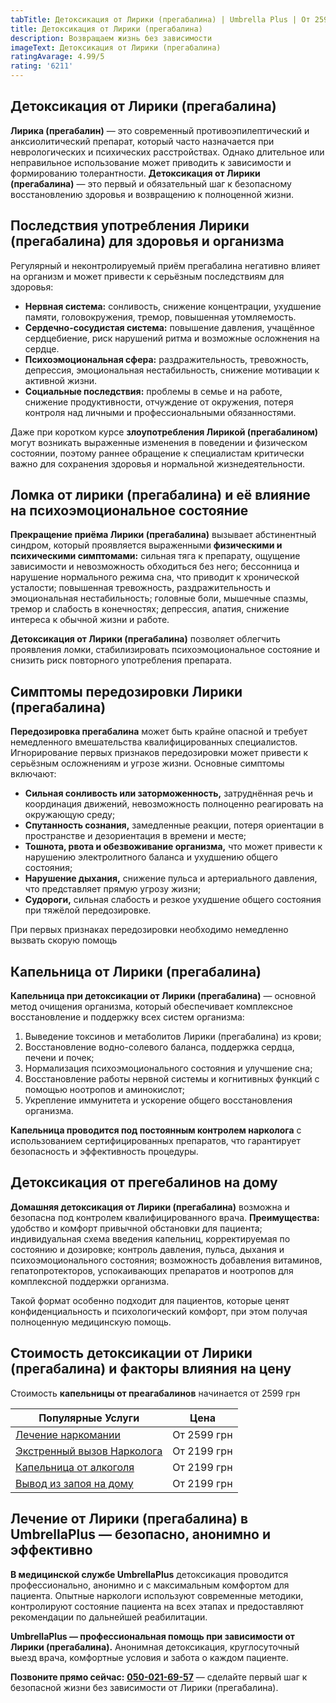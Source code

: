 ```yaml
---
tabTitle: Детоксикация от Лирики (прегабалина) | Umbrella Plus | От 2599 грн
title: Детоксикация от Лирики (прегабалина)
description: Возвращаем жизнь без зависимости
imageText: Детоксикация от Лирики (прегабалина)
ratingAvarage: 4.99/5
rating: '6211'
---
```


## Детоксикация от Лирики (прегабалина)

**Лирика (прегабалин)** — это современный противоэпилептический и анксиолитический препарат, который часто назначается при неврологических и психических расстройствах. Однако длительное или неправильное использование может приводить к зависимости и формированию толерантности. **Детоксикация от Лирики (прегабалина)** — это первый и обязательный шаг к безопасному восстановлению здоровья и возвращению к полноценной жизни.

## Последствия употребления Лирики (прегабалина) для здоровья и организма

Регулярный и неконтролируемый приём прегабалина негативно влияет на организм и может привести к серьёзным последствиям для здоровья:

* **Нервная система:** сонливость, снижение концентрации, ухудшение памяти, головокружения, тремор, повышенная утомляемость.
* **Сердечно-сосудистая система:** повышение давления, учащённое сердцебиение, риск нарушений ритма и возможные осложнения на сердце.
* **Психоэмоциональная сфера:** раздражительность, тревожность, депрессия, эмоциональная нестабильность, снижение мотивации к активной жизни.
* **Социальные последствия:** проблемы в семье и на работе, снижение продуктивности, отчуждение от окружения, потеря контроля над личными и профессиональными обязанностями.

Даже при коротком курсе **злоупотребления Лирикой (прегабалином)** могут возникать выраженные изменения в поведении и физическом состоянии, поэтому раннее обращение к специалистам критически важно для сохранения здоровья и нормальной жизнедеятельности.

## Ломка от лирики (прегабалина) и её влияние на психоэмоциональное состояние

**Прекращение приёма Лирики (прегабалина)** вызывает абстинентный синдром, который проявляется выраженными **физическими и психическими симптомами:** сильная тяга к препарату, ощущение зависимости и невозможность обходиться без него; бессонница и нарушение нормального режима сна, что приводит к хронической усталости; повышенная тревожность, раздражительность и эмоциональная нестабильность; головные боли, мышечные спазмы, тремор и слабость в конечностях; депрессия, апатия, снижение интереса к обычной жизни и работе.

**Детоксикация от Лирики (прегабалина)** позволяет облегчить проявления ломки, стабилизировать психоэмоциональное состояние и снизить риск повторного употребления препарата.

## Симптомы передозировки Лирики (прегабалина)

**Передозировка прегабалина** может быть крайне опасной и требует немедленного вмешательства квалифицированных специалистов. Игнорирование первых признаков передозировки может привести к серьёзным осложнениям и угрозе жизни. Основные симптомы включают:

* **Сильная сонливость или заторможенность,** затруднённая речь и координация движений, невозможность полноценно реагировать на окружающую среду;
* **Спутанность сознания,** замедленные реакции, потеря ориентации в пространстве и дезориентация в времени и месте;
* **Тошнота, рвота и обезвоживание организма,** что может привести к нарушению электролитного баланса и ухудшению общего состояния;
* **Нарушение дыхания,** снижение пульса и артериального давления, что представляет прямую угрозу жизни;
* **Судороги,** сильная слабость и резкое ухудшение общего состояния при тяжёлой передозировке.

При первых признаках передозировки необходимо немедленно вызвать скорую помощь

## Капельница от Лирики (прегабалина)

**Капельница при детоксикации от Лирики (прегабалина)** — основной метод очищения организма, который обеспечивает комплексное восстановление и поддержку всех систем организма:

1. Выведение токсинов и метаболитов Лирики (прегабалина) из крови;
2. Восстановление водно-солевого баланса, поддержка сердца, печени и почек;
3. Нормализация психоэмоционального состояния и улучшение сна;
4. Восстановление работы нервной системы и когнитивных функций с помощью ноотропов и аминокислот;
5. Укрепление иммунитета и ускорение общего восстановления организма.

**Капельница проводится под постоянным контролем нарколога** с использованием сертифицированных препаратов, что гарантирует безопасность и эффективность процедуры.

## Детоксикация от прегебалинов на дому

**Домашняя детоксикация от Лирики (прегабалина)** возможна и безопасна под контролем квалифицированного врача. **Преимущества:** удобство и комфорт привычной обстановки для пациента; индивидуальная схема введения капельниц, корректируемая по состоянию и дозировке; контроль давления, пульса, дыхания и психоэмоционального состояния; возможность добавления витаминов, гепатопротекторов, успокаивающих препаратов и ноотропов для комплексной поддержки организма.

Такой формат особенно подходит для пациентов, которые ценят конфиденциальность и психологический комфорт, при этом получая полноценную медицинскую помощь.

## Стоимость детоксикации от Лирики (прегабалина) и факторы влияния на цену

Стоимость **капельницы от преагабалинов** начинается от 2599 грн

| Популярные Услуги                                                                                     | Цена        |
| ----------------------------------------------------------------------------------------------------- | ----------- |
| [Лечение наркомании](https://umbrella-plus.com.ua/services-nark/lechenie-narkomanii/)                 | От 2599 грн |
| [Экстренный вызов Нарколога](https://umbrella-plus.com.ua/services/narkolog/)                         | От 2199 грн |
| [Капельница от алкоголя](https://umbrella-plus.com.ua/services/kapelnica-ot-alkogolia-umbrellaplus/)  | От 2199 грн |
| [Вывод из запоя на дому](https://umbrella-plus.com.ua/services/vivod-iz-zapoia-na-domy-umbrellaplus/) | От 2199 грн |

## Лечение от Лирики (прегабалина) в UmbrellaPlus — безопасно, анонимно и эффективно

**В медицинской службе UmbrellaPlus** детоксикация проводится профессионально, анонимно и с максимальным комфортом для пациента. Опытные наркологи используют современные методики, контролируют состояние пациента на всех этапах и предоставляют рекомендации по дальнейшей реабилитации.

**UmbrellaPlus — профессиональная помощь при зависимости от Лирики (прегабалина).** Анонимная детоксикация, круглосуточный выезд врача, комфортные условия и забота о каждом пациенте.

**Позвоните прямо сейчас:** **[050-021-69-57](tel:0500216957)** — сделайте первый шаг к безопасной жизни без зависимости от Лирики (прегабалина).
